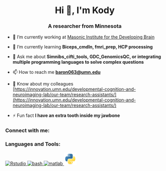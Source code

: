 <h1 align="center">Hi 👋, I'm Kody</h1>
<h3 align="center">A researcher from Minnesota</h3>

- 🔭 I’m currently working at [Masonic Institute for the Developing Brain](https://midb.umn.edu/)

- 🌱 I’m currently learning **Biceps_cmdln, fmri_prep, HCP processing**

- 💬 Ask me about **Simnibs_cifti_tools, GDC_GenomicsQC, or integrating multiple programming languages to solve complex questions**

- 📫 How to reach me **baron063@umn.edu**

- 📄 Know about my colleagues [https://innovation.umn.edu/developmental-cognition-and-neuroimaging-lab/our-team/research-assistants/](https://innovation.umn.edu/developmental-cognition-and-neuroimaging-lab/our-team/research-assistants/)

- ⚡ Fun fact **I have an extra tooth inside my jawbone**

<h3 align="left">Connect with me:</h3>
<p align="left">
</p>

<h3 align="left">Languages and Tools:</h3>
<p align="left"> <a href="https://posit.co/products/open-source/rstudio/" target="_blank" rel="noreferrer"> <img src="https://www.rstudio.com/wp-content/uploads/2018/10/RStudio-Logo-Flat.png" alt="Rstudio" width="40" height="40"/> </a> <a <a href="https://www.gnu.org/software/bash/" target="_blank" rel="noreferrer"> <img src="https://www.vectorlogo.zone/logos/gnu_bash/gnu_bash-icon.svg" alt="bash" width="40" height="40"/> </a> <a href="https://www.mathworks.com/" target="_blank" rel="noreferrer"> <img src="https://upload.wikimedia.org/wikipedia/commons/2/21/Matlab_Logo.png" alt="matlab" width="40" height="40"/> </a> <a href="https://www.python.org" target="_blank" rel="noreferrer"> <img src="https://raw.githubusercontent.com/devicons/devicon/master/icons/python/python-original.svg" alt="python" width="40" height="40"/> </a> </p>

